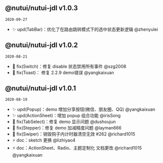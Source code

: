 ## @nutui/nutui-jdl v1.0.3

`2020-09-27`
 
* :sparkles: upd(TabBar)：优化了在路由跳转模式下的选中状态更新逻辑 @zhenyulei 

## @nutui/nutui-jdl v1.0.2

`2020-08-21`
 
* :bug: fix(Switch)：修复 disable 状态禁用所有事件 @szg2008 
* :bug: fix(Toast)： 修复 2.2.9 demo错误 @yangkaixuan


## @nutui/nutui-jdl v1.0.1

`2020-08-19`

* :sparkles: upd(Popup)：demo 增加分享按钮(微信、朋友圈、QQ) @yangkaixuan
* :sparkles: upd(ActionSheet)：增加 popup 组合功能 @irisSong
* :bug: fix(TabSelect)：修复 demo 显示问题 @dushoujun
* :bug: fix(Stepper)：修复 demo 加减精度问题 @layman666
* :bug: fix(Swiper)：销毁钩子内计时器清空无效 #262 @richard1015
* :zap: doc：sketch 更换 @lizhiyao4
* :zap: doc：ActionSheet、Radio、主题定制化 文档更改 @richard1015 @yangkaixuan
